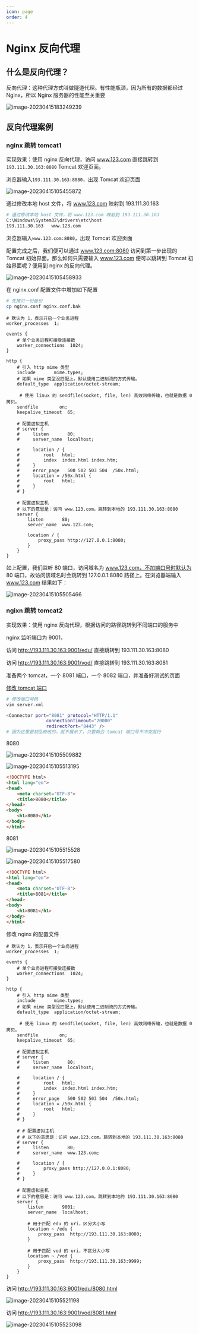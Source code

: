 ```yaml
---
icon: page
order: 4
---
```

# Nginx 反向代理

## 什么是反向代理？

反向代理：这种代理方式叫做隧道代理。有性能瓶颈，因为所有的数据都经过 Nginx，所以 Nginx 服务器的性能至关重要

![image-20230415183249239](./assets/image-20230415183249239.png)

## 反向代理案例

### nginx 跳转 tomcat1

实现效果：使用 nginx 反向代理，访问 www.123.com 直接跳转到 `193.111.30.163:8080` Tomcat 欢迎页面。

浏览器输入`193.111.30.163:8080`，出现 Tomcat 欢迎页面

![image-20230415105455872](./assets/image-20230415105455872.png)

通过修改本地 host 文件，将 www.123.com 映射到 193.111.30.163

```sh
# 通过修改本地 host 文件，将 www.123.com 映射到 193.111.30.163
C:\Windows\System32\drivers\etc\host
193.111.30.163   www.123.com
```

浏览器输入`www.123.com:8080`，出现 Tomcat 欢迎页面

配置完成之后，我们便可以通过 www.123.com:8080 访问到第一步出现的 Tomcat 初始界面。那么如何只需要输入 www.123.com 便可以跳转到 Tomcat 初始界面呢？便用到 nginx 的反向代理。

![image-20230415105458933](./assets/image-20230415105458933.png)

在 nginx.conf 配置文件中增加如下配置

```sh
# 先拷贝一份备份
cp nginx.conf nginx.conf.bak
```

```nginx
# 默认为 1，表示开启一个业务进程
worker_processes  1; 

events {
	# 单个业务进程可接受连接数
    worker_connections  1024;
}

http {
    # 引入 http mime 类型
    include       mime.types;
    # 如果 mime 类型没匹配上，默认使用二进制流的方式传输。
    default_type  application/octet-stream;
	
	 # 使用 linux 的 sendfile(socket, file, len) 高效网络传输，也就是数据 0 拷贝。
    sendfile        on;
    keepalive_timeout  65;

    # 配置虚拟主机
    # server {
    #     listen       80;
    #     server_name  localhost;

    #     location / {
    #         root   html;
    #         index  index.html index.htm;
    #     }
    #     error_page   500 502 503 504  /50x.html;
    #     location = /50x.html {
    #         root   html;
    #     }
    # }

    # 配置虚拟主机 
    # 以下的意思是：访问 www.123.com。跳转到本地的 193.111.30.163:8080
    server {
        listen       80;
        server_name  www.123.com;

        location / {
            proxy_pass http://127.0.0.1:8080;
        }
    }
}
```

如上配置，我们监听 80 端口，访问域名为 www.123.com，不加端口号时默认为 80 端口，故访问该域名时会跳转到 127.0.0.1:8080 路径上。在浏览器端输入 www.123.com 结果如下：

![image-20230415105505466](./assets/image-20230415105505466.png)

### ngixn 跳转 tomcat2

实现效果：使用 nginx 反向代理，根据访问的路径跳转到不同端口的服务中

nginx 监听端口为 9001，

访问 http://193.111.30.163:9001/edu/ 直接跳转到 193.111.30.163:8080

访问 http://193.111.30.163:9001/vod/ 直接跳转到 193.111.30.163:8081

准备两个 tomcat，一个 8081 端口，一个 8082 端口，并准备好测试的页面

[修改 tomcat 端口](https://blog.csdn.net/weixin_44842084/article/details/104961800)

```sh
# 修改端口号码
vim server.xml

<Connector port="8081" protocol="HTTP/1.1"
               connectionTimeout="20000"
               redirectPort="8443" />
# 因为这里是胡乱修改的，就不展示了，只要两台 tomcat 端口号不冲突就行
```

8080

![image-20230415105509882](./assets/image-20230415105509882.png)

![image-20230415105513195](./assets/image-20230415105513195.png)

```html
<!DOCTYPE html>
<html lang="en">
<head>
    <meta charset="UTF-8">
    <title>8080</title>
</head>
<body>
    <h1>8080</h1>
</body>
</html>
```

8081

![image-20230415105515528](./assets/image-20230415105515528.png)

![image-20230415105517580](./assets/image-20230415105517580.png)

```html
<!DOCTYPE html>
<html lang="en">
<head>
    <meta charset="UTF-8">
    <title>8081</title>
</head>
<body>
    <h1>8081</h1>
</body>
</html>
```

修改 nginx 的配置文件

```nginx
# 默认为 1，表示开启一个业务进程
worker_processes  1; 

events {
	# 单个业务进程可接受连接数
    worker_connections  1024;
}

http {
    # 引入 http mime 类型
    include       mime.types;
    # 如果 mime 类型没匹配上，默认使用二进制流的方式传输。
    default_type  application/octet-stream;
	
	 # 使用 linux 的 sendfile(socket, file, len) 高效网络传输，也就是数据 0 拷贝。
    sendfile        on;
    keepalive_timeout  65;

    # 配置虚拟主机
    # server {
    #     listen       80;
    #     server_name  localhost;

    #     location / {
    #         root   html;
    #         index  index.html index.htm;
    #     }
    #     error_page   500 502 503 504  /50x.html;
    #     location = /50x.html {
    #         root   html;
    #     }
    # }

    # # 配置虚拟主机 
    # # 以下的意思是：访问 www.123.com。跳转到本地的 193.111.30.163:8080
    # server {
    #     listen       80;
    #     server_name  www.123.com;

    #     location / {
    #         proxy_pass http://127.0.0.1:8080;
    #     }
    # }

    # 配置虚拟主机 
    # 以下的意思是：访问 www.123.com。跳转到本地的 193.111.30.163:8080
    server {
        listen       9001;
        server_name  localhost;

        # 用于匹配 edu 的 uri，区分大小写
        location ~ /edu {
            proxy_pass  http://193.111.30.163:8080;
        }
	
        # 用于匹配 vod 的 uri，不区分大小写
        location ~ /vod {
            proxy_pass  http://193.111.30.163:9999;
        }
    }
}
```

访问 http://193.111.30.163:9001/edu/8080.html

![image-20230415105521198](./assets/image-20230415105521198.png)

访问 http://193.111.30.163:9001/vod/8081.html

![image-20230415105523098](./assets/image-20230415105523098.png)

